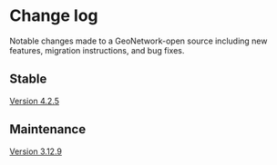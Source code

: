# Change log

Notable changes made to a GeoNetwork-open source including new features, migration instructions, and bug fixes.

## Stable

[Version 4.2.5](version-4.2.5.md)

## Maintenance

[Version 3.12.9](version-3.12.9.md)
